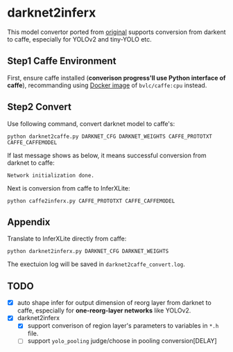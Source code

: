 # darknet2inferx

This model convertor ported from [original](https://github.com/marvis/pytorch-caffe-darknet-convert) supports conversion from darkent to caffe, especially for YOLOv2 and tiny-YOLO etc. 

## Step1 Caffe Environment

First, ensure caffe installed (**converison progress'll use Python interface of caffe**), recommanding using [Docker image](https://hub.docker.com/r/bvlc/caffe/) of `bvlc/caffe:cpu` instead.

## Step2 Convert

Use following command, convert darknet model to caffe's:

```shell
python darknet2caffe.py DARKNET_CFG DARKNET_WEIGHTS CAFFE_PROTOTXT CAFFE_CAFFEMODEL
```

If last message shows as below, it means successful conversion from darknet to caffe:

```shell
Network initialization done.
```

Next is conversion from caffe to InferXLite:

```shell
python caffe2inferx.py CAFFE_PROTOTXT CAFFE_CAFFEMODEL
```

## Appendix

Translate to InferXLite directly from caffe:

```shell
python darknet2inferx.py DARKNET_CFG DARKNET_WEIGHTS
```

The exectuion log will be saved in `darknet2caffe_convert.log`.

## TODO

- [x] auto shape infer for output dimension of reorg layer from darknet to caffe, especially for **one-reorg-layer networks** like YOLOv2.
- [x] darknet2inferx
   - [x] support converison of region layer's parameters to variables in `*.h` file.
   - [ ] support `yolo_pooling` judge/choose in pooling conversion[DELAY]
